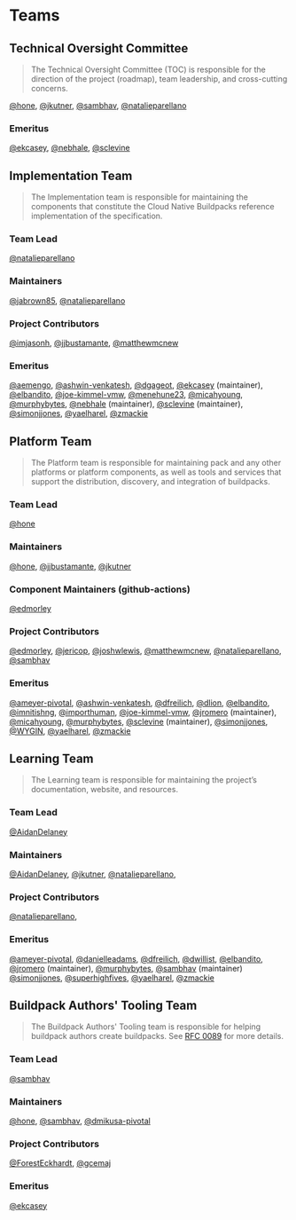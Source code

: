# Teams

## Technical Oversight Committee

> The Technical Oversight Committee (TOC) is responsible for the direction of the project (roadmap), team leadership, and cross-cutting concerns.

[@hone][@hone],
[@jkutner][@jkutner],
[@sambhav][@sambhav],
[@natalieparellano][@natalieparellano]

### Emeritus

[@ekcasey][@ekcasey],
[@nebhale][@nebhale],
[@sclevine][@sclevine]

## Implementation Team

> The Implementation team is responsible for maintaining the components that constitute the Cloud Native Buildpacks reference implementation of the specification.

### Team Lead

[@natalieparellano][@natalieparellano]

### Maintainers

[@jabrown85][@jabrown85],
[@natalieparellano][@natalieparellano]

### Project Contributors

[@imjasonh][@imjasonh],
[@jjbustamante][@jjbustamante],
[@matthewmcnew][@matthewmcnew]

### Emeritus

[@aemengo][@aemengo],
[@ashwin-venkatesh][@ashwin-venkatesh],
[@dgageot][@dgageot],
[@ekcasey][@ekcasey] (maintainer),
[@elbandito][@elbandito],
[@joe-kimmel-vmw][@joe-kimmel-vmw],
[@menehune23][@menehune23],
[@micahyoung][@micahyoung],
[@murphybytes][@murphybytes],
[@nebhale][@nebhale] (maintainer),
[@sclevine][@sclevine] (maintainer),
[@simonjjones][@simonjjones],
[@yaelharel][@yaelharel],
[@zmackie][@zmackie]

## Platform Team

> The Platform team is responsible for maintaining pack and any other platforms or platform components, as well as tools and services that support the distribution, discovery, and integration of buildpacks.

### Team Lead

[@hone][@hone]

### Maintainers

[@hone][@hone],
[@jjbustamante][@jjbustamante],
[@jkutner][@jkutner]

### Component Maintainers (github-actions)

[@edmorley][@edmorley]

### Project Contributors

[@edmorley][@edmorley],
[@jericop][@jericop],
[@joshwlewis][@joshwlewis],
[@matthewmcnew][@matthewmcnew],
[@natalieparellano][@natalieparellano],
[@sambhav][@sambhav]

### Emeritus

[@ameyer-pivotal][@ameyer-pivotal],
[@ashwin-venkatesh][@ashwin-venkatesh],
[@dfreilich][@dfreilich],
[@dlion][@dlion],
[@elbandito][@elbandito],
[@imnitishng][@imnitishng],
[@importhuman][@importhuman],
[@joe-kimmel-vmw][@joe-kimmel-vmw],
[@jromero][@jromero] (maintainer),
[@micahyoung][@micahyoung],
[@murphybytes][@murphybytes],
[@sclevine][@sclevine] (maintainer),
[@simonjjones][@simonjjones],
[@WYGIN][@WYGIN],
[@yaelharel][@yaelharel],
[@zmackie][@zmackie]

## Learning Team

> The Learning team is responsible for maintaining the project’s documentation, website, and resources.

### Team Lead

[@AidanDelaney][@AidanDelaney]

### Maintainers

[@AidanDelaney][@AidanDelaney],
[@jkutner][@jkutner],
[@natalieparellano][@natalieparellano],

### Project Contributors

[@natalieparellano][@natalieparellano],

### Emeritus

[@ameyer-pivotal][@ameyer-pivotal],
[@danielleadams][@danielleadams],
[@dfreilich][@dfreilich],
[@dwillist][@dwillist],
[@elbandito][@elbandito],
[@jromero][@jromero] (maintainer),
[@murphybytes][@murphybytes],
[@sambhav][@sambhav] (maintainer)
[@simonjjones][@simonjjones],
[@superhighfives][@superhighfives],
[@yaelharel][@yaelharel],
[@zmackie][@zmackie]

## Buildpack Authors' Tooling Team

> The Buildpack Authors' Tooling team is responsible for helping buildpack authors create buildpacks. See [RFC 0089](https://github.com/buildpacks/rfcs/blob/main/text/0089-buildpack-authors-tooling-subteam.md) for more details.

### Team Lead

[@sambhav][@sambhav]

### Maintainers

[@hone][@hone],
[@sambhav][@sambhav],
[@dmikusa-pivotal][@dmikusa-pivotal]

### Project Contributors

[@ForestEckhardt][@ForestEckhardt],
[@gcemaj][@gcemaj]

### Emeritus

[@ekcasey][@ekcasey]

[@AidanDelaney]: https://github.com/AidanDelaney
[@AswinTimalsina]: https://github.com/AswinTimalsina
[@Brahyt]: https://github.com/Brahyt
[@ForestEckhardt]: https://github.com/foresteckhardt
[@aemengo]: https://github.com/aemengo
[@ameyer-pivotal]: https://github.com/ameyer-pivotal
[@ashwin-venkatesh]: https://github.com/ashwin-venkatesh
[@danielleadams]: https://github.com/danielleadams
[@dfreilich]: https://github.com/dfreilich
[@dgageot]: https://github.com/dgageot
[@dlion]: https://github.com/dlion
[@dmikusa-pivotal]: https://github.com/dmikusa-pivotal
[@dwillist]: https://github.com/dwillist
[@edmorley]: https://github.com/edmorley
[@ekcasey]: https://github.com/ekcasey
[@elbandito]: https://github.com/elbandito
[@gcemaj]: https://github.com/gcemaj
[@hone]: https://github.com/hone
[@imjasonh]: https://github.com/imjasonh
[@imnitishng]: https://github.com/imnitishng
[@importhuman]: https://github.com/importhuman
[@jericop]: https://github.com/jericop
[@jabrown85]: https://github.com/jabrown85
[@jjbustamante]: https://github.com/jjbustamante
[@jkutner]: https://github.com/jkutner
[@joe-kimmel-vmw]: https://github.com/joe-kimmel-vmw
[@joshwlewis]: https://github.com/joshwlewis
[@jromero]: https://github.com/jromero
[@matthewmcnew]: https://github.com/matthewmcnew
[@menehune23]: https://github.com/menehune23
[@micahyoung]: https://github.com/micahyoung
[@mritunjaysharma394]: https://github.com/mritunjaysharma394
[@murphybytes]: https://github.com/murphybytes
[@natalieparellano]: https://github.com/natalieparellano
[@nebhale]: https://github.com/nebhale
[@sambhav]: https://github.com/sambhav
[@sclevine]: https://github.com/sclevine
[@simonjjones]: https://github.com/simonjjones
[@superhighfives]: https://github.com/superhighfives
[@yaelharel]: https://github.com/yaelharel
[@zmackie]: https://github.com/zmackie
[@WYGIN]: https://github.com/WYGIN
